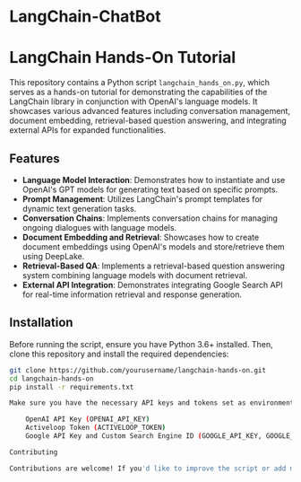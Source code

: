 # LangChain-ChatBot

# LangChain Hands-On Tutorial

This repository contains a Python script `langchain_hands_on.py`, which serves as a hands-on tutorial for demonstrating the capabilities of the LangChain library in conjunction with OpenAI's language models. It showcases various advanced features including conversation management, document embedding, retrieval-based question answering, and integrating external APIs for expanded functionalities.

## Features

- **Language Model Interaction**: Demonstrates how to instantiate and use OpenAI's GPT models for generating text based on specific prompts.
- **Prompt Management**: Utilizes LangChain's prompt templates for dynamic text generation tasks.
- **Conversation Chains**: Implements conversation chains for managing ongoing dialogues with language models.
- **Document Embedding and Retrieval**: Showcases how to create document embeddings using OpenAI's models and store/retrieve them using DeepLake.
- **Retrieval-Based QA**: Implements a retrieval-based question answering system combining language models with document retrieval.
- **External API Integration**: Demonstrates integrating Google Search API for real-time information retrieval and response generation.

## Installation

Before running the script, ensure you have Python 3.6+ installed. Then, clone this repository and install the required dependencies:

```bash
git clone https://github.com/yourusername/langchain-hands-on.git
cd langchain-hands-on
pip install -r requirements.txt

Make sure you have the necessary API keys and tokens set as environment variables:

    OpenAI API Key (OPENAI_API_KEY)
    Activeloop Token (ACTIVELOOP_TOKEN)
    Google API Key and Custom Search Engine ID (GOOGLE_API_KEY, GOOGLE_CSE_ID)

Contributing

Contributions are welcome! If you'd like to improve the script or add more examples, please feel free to fork the repository and submit a pull request.
